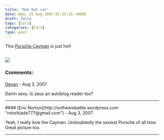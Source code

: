 ```yaml
---
title: 'One hot car'
date: Wed, 15 Aug 2007 01:55:35 +0000
draft: false
tags: [Cars]
categories: [Cars]
type: post
---
```


This [Porsche Cayman](http://www.autoblog.com/2007/08/14/blackout-porsche-unveils-limited-edition-cayman-s-porsche-desig/) is just hot!

[![](http://www.blogsmithmedia.com/www.autoblog.com/media/2007/08/caymanspde1_hi006450.jpg)](http://www.autoblog.com/photos/porsche-cayman-s-porsche-design-edition-1/)
---
### Comments:
#### 
[Devan](http://dgoodwin.dangerouslyinc.com "dgoodwin@dangerouslyinc.com") - <time datetime="2007-08-15 07:34:32">Aug 3, 2007</time>

Damn sexy. Is zeus an autoblog reader too?
<hr />
#### 
[Eric Norton](http://softwarebattle.wordpress.com "rotorblade777@gmail.com") - <time datetime="2007-08-15 13:38:09">Aug 3, 2007</time>

Yeah, I really love the Cayman. Undoubtedly the sexiest Porsche of all time. Great picture too.
<hr />
